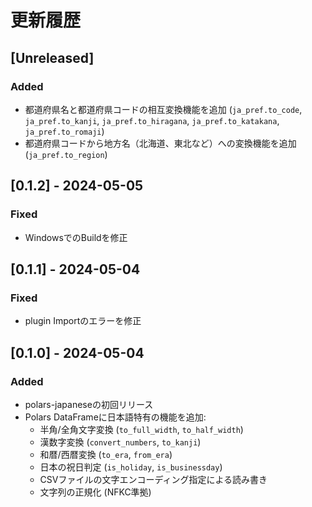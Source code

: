 # 更新履歴

## [Unreleased]
### Added
- 都道府県名と都道府県コードの相互変換機能を追加 (`ja_pref.to_code`, `ja_pref.to_kanji`, `ja_pref.to_hiragana`, `ja_pref.to_katakana`, `ja_pref.to_romaji`)
- 都道府県コードから地方名（北海道、東北など）への変換機能を追加 (`ja_pref.to_region`)

## [0.1.2] - 2024-05-05
### Fixed
- WindowsでのBuildを修正

## [0.1.1] - 2024-05-04
### Fixed
- plugin Importのエラーを修正

## [0.1.0] - 2024-05-04

### Added
- polars-japaneseの初回リリース
- Polars DataFrameに日本語特有の機能を追加:
  - 半角/全角文字変換 (`to_full_width`, `to_half_width`)
  - 漢数字変換 (`convert_numbers`, `to_kanji`)
  - 和暦/西暦変換 (`to_era`, `from_era`)
  - 日本の祝日判定 (`is_holiday`, `is_businessday`)
  - CSVファイルの文字エンコーディング指定による読み書き
  - 文字列の正規化 (NFKC準拠)
